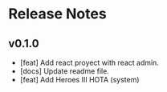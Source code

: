 # Release Notes

## v0.1.0

* [feat] Add react proyect with react admin.
* [docs] Update readme file.
* [feat] Add Heroes III HOTA (system)